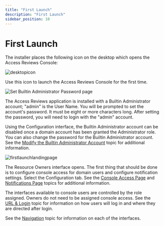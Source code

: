 ```yaml
---
title: "First Launch"
description: "First Launch"
sidebar_position: 10
---
```


# First Launch

The installer places the following icon on the desktop which opens the Access Reviews Console:

![desktopicon](/images/auditor/10.7/access/reviews/admin/desktopicon.webp)

Use this icon to launch the Access Reviews Console for the first time.

![Set Builtin Administrator Password page](/images/auditor/10.7/access/reviews/admin/firstlaunchpassword.webp)

The Access Reviews application is installed with a Builtin Administrator account; "admin" is the
User Name. You will be prompted to set the account's password. It must be eight or more characters
long. After setting the password, you will need to login with the "admin" account.

Using the Configuration interface, the Builtin Administrator account can be disabled once a domain
account has been granted the Administrator role. You can also change the password for the Builtin
Administrator account. See the
[Modify the Builtin Administrator Account](configuration/consoleaccess.md#modify-the-builtin-administrator-account)
topic for additional information.

![firstlaunchlandingpage](/images/auditor/10.7/access/reviews/admin/firstlaunchlandingpage.webp)

The Resource Owners interface opens. The first thing that should be done is to configure console
access for domain users and configure notification settings. Select the Configuration tab. See the
[Console Access Page](/docs/auditor/10.8/accessreviews/admin/configuration/consoleaccess.md) and
[Notifications Page](/docs/auditor/10.8/accessreviews/admin/configuration/notifications.md) topics for additional information.

The interfaces available to console users are controlled by the role assigned. Owners do not need to
be assigned console access. See the [URL & Login](/docs/auditor/10.8/accessreviews/admin/login.md) topic for information on how users will
log in and where they are directed after login.

See the [Navigation](/docs/auditor/10.8/accessreviews/admin/navigate/navigate.md) topic for information on each of the interfaces.
